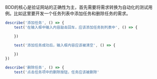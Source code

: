 BDD的核心是验证网站的正确性为主，首先需要将需求转换为自动化的测试用例。比如这里要开发一个任务列表中添加任务和删除任务的需求。

```js
describe('添加任务', () => {
    test('在输入框中输入内容敲击回车，应该添加任务到列表中', () => {

    })

    test('添加任务成功后，输入框内容应该被清空', () => {

    })
})

describe('删除任务', () => {
    test('点击任务项中的删除按钮，任务应该被删除'